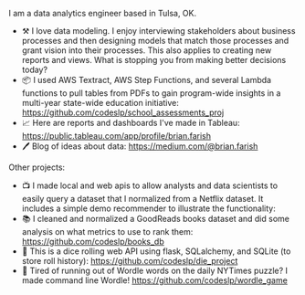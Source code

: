 I am a data analytics engineer based in Tulsa, OK.

- ⚒️ I love data modeling. I enjoy interviewing stakeholders about business processes and then designing models that match those processes and grant vision into their processes. This also applies to creating new reports and views. What is stopping you from making better decisions today?
- 📦 I used AWS Textract, AWS Step Functions, and several Lambda functions to pull tables from PDFs to gain program-wide insights in a multi-year state-wide education initiative: https://github.com/codeslp/school_assessments_proj
- 📈 Here are reports and dashboards I've made in Tableau:  https://public.tableau.com/app/profile/brian.farish
- 🖊️ Blog of ideas about data:  https://medium.com/@brian.farish

Other projects:
- 📺 I made local and web apis to allow analysts and data scientists to easily query a dataset that I normalized from a Netflix dataset. It includes a simple demo recommender to illustrate the functionality: 
- 📚 I cleaned and normalized a GoodReads books dataset and did some analysis on what metrics to use to rank them: https://github.com/codeslp/books_db
- 🎲 This is a dice rolling web API using flask, SQLalchemy, and SQLite (to store roll history):
https://github.com/codeslp/die_project
- 🧩 Tired of running out of Wordle words on the daily NYTimes puzzle? I made command line Wordle! https://github.com/codeslp/wordle_game
